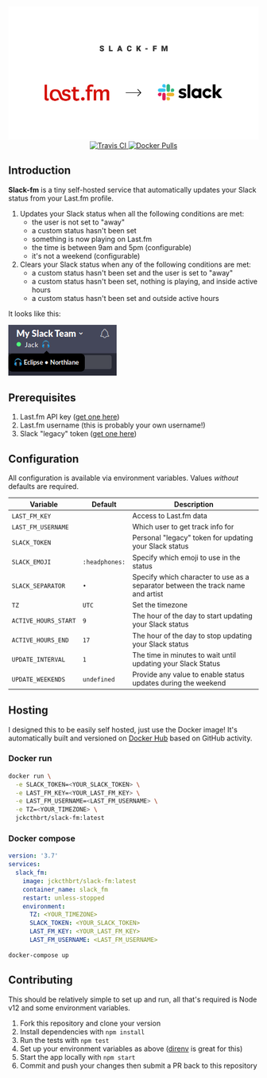 <p align="center">
  <img src="./header.png" alt="slack-fm" />
  <br />
  <a href="https://travis-ci.org/JackCuthbert/slack-fm">
    <img src="https://api.travis-ci.org/JackCuthbert/slack-fm.svg?branch=master" alt="Travis CI" />
  </a>
  <a href="https://hub.docker.com/repository/docker/jckcthbrt/slack-fm">
    <img src="https://img.shields.io/docker/pulls/jckcthbrt/slack-fm" alt="Docker Pulls" />
  </a>
</p>

## Introduction

**Slack-fm** is a tiny self-hosted service that automatically updates your Slack
status from your Last.fm profile.

1. Updates your Slack status when all the following conditions are met:
    * the user is not set to "away"
    * a custom status hasn't been set
    * something is now playing on Last.fm
    * the time is between 9am and 5pm (configurable)
    * it's not a weekend (configurable)
1. Clears your Slack status when any of the following conditions are met:
    * a custom status hasn't been set and the user is set to "away"
    * a custom status hasn't been set, nothing is playing, and inside active
    hours
    * a custom status hasn't been set and outside active hours

It looks like this:

![Slack Preview](./slack-preview.png)

## Prerequisites

1. Last.fm API key ([get one here](https://www.last.fm/api/account/create))
1. Last.fm username (this is probably your own username!)
1. Slack "legacy" token ([get one here](https://api.slack.com/custom-integrations/legacy-tokens))

## Configuration

All configuration is available via environment variables. Values _without_ defaults are required.

Variable | Default | Description
---------|---------|------
`LAST_FM_KEY` | | Access to Last.fm data
`LAST_FM_USERNAME` | | Which user to get track info for
`SLACK_TOKEN` | | Personal "legacy" token for updating your Slack status
`SLACK_EMOJI` | `:headphones:` | Specify which emoji to use in the status
`SLACK_SEPARATOR` | `•` | Specify which character to use as a separator between the track name and artist
`TZ` | `UTC` | Set the timezone
`ACTIVE_HOURS_START` | `9` | The hour of the day to start updating your Slack status
`ACTIVE_HOURS_END` | `17` | The hour of the day to stop updating your Slack status
`UPDATE_INTERVAL` | `1` | The time in minutes to wait until updating your Slack Status
`UPDATE_WEEKENDS` | `undefined` | Provide any value to enable status updates during the weekend

## Hosting

I designed this to be easily self hosted, just use the Docker image! It's
automatically built and versioned on [Docker Hub](https://hub.docker.com/repository/docker/jckcthbrt/slack-fm/tags) based on GitHub activity.

### Docker run

```bash
docker run \
  -e SLACK_TOKEN=<YOUR_SLACK_TOKEN> \
  -e LAST_FM_KEY=<YOUR_LAST_FM_KEY> \
  -e LAST_FM_USERNAME=<LAST_FM_USERNAME> \
  -e TZ=<YOUR_TIMEZONE> \
  jckcthbrt/slack-fm:latest
```

### Docker compose

```yml
version: '3.7'
services:
  slack_fm:
    image: jckcthbrt/slack-fm:latest
    container_name: slack_fm
    restart: unless-stopped
    environment:
      TZ: <YOUR_TIMEZONE>
      SLACK_TOKEN: <YOUR_SLACK_TOKEN>
      LAST_FM_KEY: <YOUR_LAST_FM_KEY>
      LAST_FM_USERNAME: <LAST_FM_USERNAME>
```

```bash
docker-compose up
```

## Contributing

This should be relatively simple to set up and run, all that's required is Node
v12 and some environment variables.

1. Fork this repository and clone your version
1. Install dependencies with `npm install`
1. Run the tests with `npm test`
1. Set up your environment variables as above ([direnv](https://direnv.net) is great for this)
1. Start the app locally with `npm start`
1. Commit and push your changes then submit a PR back to this repository

